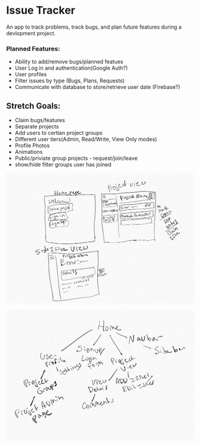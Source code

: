 # Issue Tracker

An app to track problems, track bugs, and plan future features during a devlopment project. 

### Planned Features:

- Ability to add/remove bugs/planned featues
- User Log in and authentication(Google Auth?)
- User profiles
- Filter issues by type (Bugs, Plans, Requests)
- Communicate with database to store/retrieve user date (Firebase?)

## Stretch Goals:

- Claim bugs/features
- Separate projects
- Add users to certian project groups
- Different user tiers(Admin, Read/Write, View Only modes)
- Profile Photos
- Animations
- Public/priviate group projects - request/join/leave
- show/hide filter groups user has joined

![UI Sketch](/UI.jpg)

![Layout Sketch](/layout.jpg)

